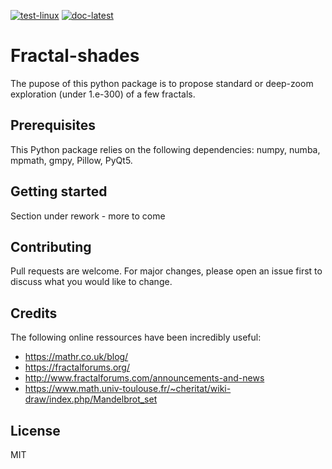 [![test-linux](https://github.com/GBillotey/Fractalshades/actions/workflows/test-linux.yml/badge.svg)](https://github.com/GBillotey/Fractalshades/actions/workflows/test-linux.yml)
[![doc-latest](https://github.com/GBillotey/Fractalshades/actions/workflows/doc-latest.yml/badge.svg)](https://github.com/GBillotey/Fractalshades/actions/workflows/doc-latest.yml)

# Fractal-shades
The pupose of this python package is to propose standard or deep-zoom exploration (under 1.e-300) of a few fractals.

## Prerequisites
This Python package relies on the following dependencies:
numpy, numba, mpmath, gmpy, Pillow, PyQt5.

## Getting started
Section under rework - more to come

## Contributing
Pull requests are welcome. For major changes, please open an issue first to discuss what you would like to change.

## Credits
The following online ressources have been incredibly useful:

* https://mathr.co.uk/blog/
* https://fractalforums.org/
* http://www.fractalforums.com/announcements-and-news
* https://www.math.univ-toulouse.fr/~cheritat/wiki-draw/index.php/Mandelbrot_set

## License
MIT

